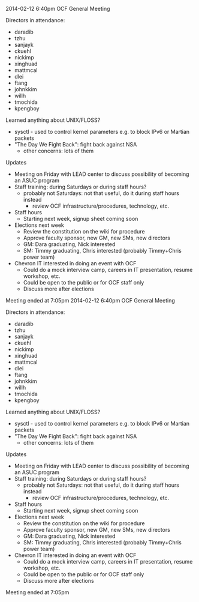 2014-02-12 6:40pm
OCF General Meeting

Directors in attendance:
  - daradib
  - tzhu
  - sanjayk
  - ckuehl
  - nickimp
  - xinghuad
  - mattmcal
  - dlei
  - ftang
  - johnkkim
  - willh
  - tmochida
  - kpengboy

Learned anything about UNIX/FLOSS?
 - sysctl - used to control kernel parameters e.g. to block IPv6 or
   Martian packets
 - "The Day We Fight Back": fight back against NSA
   - other concerns: lots of them
   
Updates
 - Meeting on Friday with LEAD center to discuss possibility of becoming
   an ASUC program
 - Staff training: during Saturdays or during staff hours?
   - probably not Saturdays: not that useful, do it during staff hours
     instead
     - review OCF infrastructure/procedures, technology, etc.
 - Staff hours
   - Starting next week, signup sheet coming soon
 - Elections next week
   - Review the constitution on the wiki for procedure
   - Approve faculty sponsor, new GM, new SMs, new directors
   - GM: Dara graduating, Nick interested
   - SM: Timmy graduating, Chris interested (probably Timmy+Chris power team)
 - Chevron IT interested in doing an event with OCF
   - Could do a mock interview camp, careers in IT presentation, resume
     workshop, etc.
   - Could be open to the public or for OCF staff only
   - Discuss more after elections

Meeting ended at 7:05pm
2014-02-12 6:40pm
OCF General Meeting

Directors in attendance:
  - daradib
  - tzhu
  - sanjayk
  - ckuehl
  - nickimp
  - xinghuad
  - mattmcal
  - dlei
  - ftang
  - johnkkim
  - willh
  - tmochida
  - kpengboy

Learned anything about UNIX/FLOSS?
 - sysctl - used to control kernel parameters e.g. to block IPv6 or
   Martian packets
 - "The Day We Fight Back": fight back against NSA
   - other concerns: lots of them
   
Updates
 - Meeting on Friday with LEAD center to discuss possibility of becoming
   an ASUC program
 - Staff training: during Saturdays or during staff hours?
   - probably not Saturdays: not that useful, do it during staff hours
     instead
     - review OCF infrastructure/procedures, technology, etc.
 - Staff hours
   - Starting next week, signup sheet coming soon
 - Elections next week
   - Review the constitution on the wiki for procedure
   - Approve faculty sponsor, new GM, new SMs, new directors
   - GM: Dara graduating, Nick interested
   - SM: Timmy graduating, Chris interested (probably Timmy+Chris power team)
 - Chevron IT interested in doing an event with OCF
   - Could do a mock interview camp, careers in IT presentation, resume
     workshop, etc.
   - Could be open to the public or for OCF staff only
   - Discuss more after elections

Meeting ended at 7:05pm
